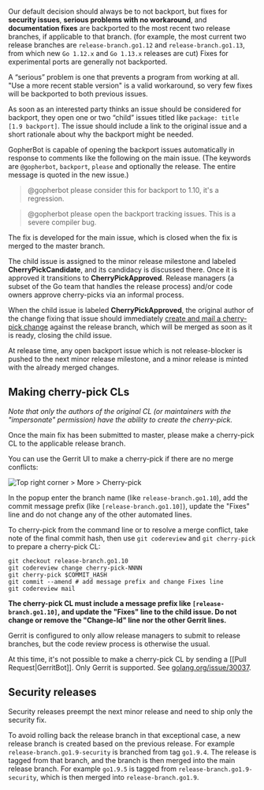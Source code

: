Our default decision should always be to not backport, but fixes for **security issues**, **serious problems with no workaround**, and **documentation fixes** are backported to the most recent two release branches, if applicable to that branch. (for example, the most current two release branches are `release-branch.go1.12` and `release-branch.go1.13`, from which new `Go 1.12.x` and `Go 1.13.x` releases are cut) Fixes for experimental ports are generally not backported.

A “serious” problem is one that prevents a program from working at all. "Use a more recent stable version" is a valid workaround, so very few fixes will be backported to both previous issues.

As soon as an interested party thinks an issue should be considered for backport, they open one or two “child” issues titled like `package: title [1.9 backport]`. The issue should include a link to the original issue and a short rationale about why the backport might be needed.

GopherBot is capable of opening the backport issues automatically in response to comments like the following on the main issue. (The keywords are `@gopherbot`, `backport`, `please` and optionally the release. The entire message is quoted in the new issue.)

> @gopherbot please consider this for backport to 1.10, it's a regression.

> @gopherbot please open the backport tracking issues. This is a severe compiler bug.

The fix is developed for the main issue, which is closed when the fix is merged to the master branch.

The child issue is assigned to the minor release milestone and labeled **CherryPickCandidate**, and its candidacy is discussed there. Once it is approved it transitions to **CherryPickApproved**. Release managers (a subset of the Go team that handles the release process) and/or code owners approve cherry-picks via an informal process.

When the child issue is labeled **CherryPickApproved**, the original author of the change fixing
that issue should immediately [create and mail a cherry-pick change](#making-cherry-pick-cls) against the release branch, which will be merged as soon as it is ready, closing the child issue.

At release time, any open backport issue which is not release-blocker is pushed to the next minor release milestone, and a minor release is minted with the already merged changes.

## Making cherry-pick CLs

_Note that only the authors of the original CL (or maintainers with the "impersonate" permission) have the ability to create the cherry-pick._

Once the main fix has been submitted to master, please make a cherry-pick CL to the applicable release branch.

You can use the Gerrit UI to make a cherry-pick if there are no merge conflicts:

![Top right corner > More > Cherry-pick](https://user-images.githubusercontent.com/1225294/39773359-dc0c2b3a-52c5-11e8-836a-c518186e0ab3.png)

In the popup enter the branch name (like `release-branch.go1.10`), add the commit message prefix (like `[release-branch.go1.10]`), update the "Fixes" line and do not change any of the other automated lines.

To cherry-pick from the command line or to resolve a merge conflict, take note of the final commit hash, then use `git codereview` and `git cherry-pick` to prepare a cherry-pick CL:

```
git checkout release-branch.go1.10
git codereview change cherry-pick-NNNN
git cherry-pick $COMMIT_HASH
git commit --amend # add message prefix and change Fixes line
git codereview mail
```

**The cherry-pick CL must include a message prefix like `[release-branch.go1.10]`, and update the "Fixes" line to the child issue. Do not change or remove the "Change-Id" line nor the other Gerrit lines.**

Gerrit is configured to only allow release managers to submit to release branches, but the code review process is otherwise the usual.

At this time, it's not possible to make a cherry-pick CL by sending a [[Pull Request|GerritBot]]. Only Gerrit is supported. See [golang.org/issue/30037](https://golang.org/issue/30037).

## Security releases

Security releases preempt the next minor release and need to ship only the security fix.

To avoid rolling back the release branch in that exceptional case, a new release branch is created based on the previous release. For example `release-branch.go1.9-security` is branched from tag `go1.9.4`. The release is tagged from that branch, and the branch is then merged into the main release branch. For example `go1.9.5` is tagged from `release-branch.go1.9-security`, which is then merged into `release-branch.go1.9`.

